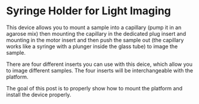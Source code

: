 # Syringe Holder for Light Imaging

This device allows you to mount a sample into a capillary (pump it in an agarose mix) then mounting the capillary in the dedicated plug insert and mounting
in the motor insert and then push the sample out (the capillary works like a syringe with a plunger inside the glass tube) to image the sample. 

There are four different inserts you can use with this deice, which allow you to image different samples. The four inserts will be interchangeable with the platform. 

The goal of this post is to properly show how to mount the platform and install the device properly.

